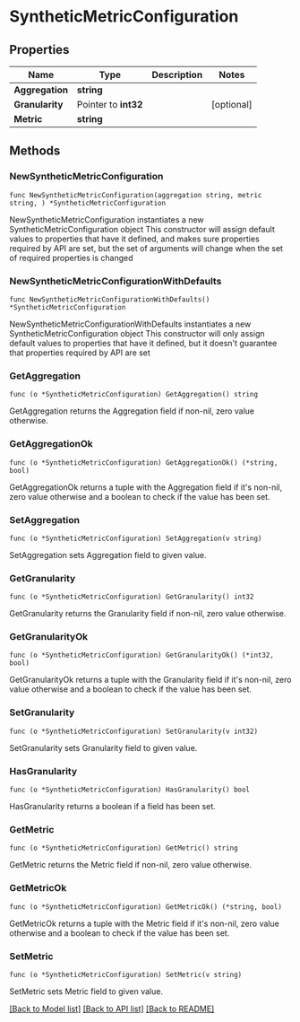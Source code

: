 # SyntheticMetricConfiguration

## Properties

Name | Type | Description | Notes
------------ | ------------- | ------------- | -------------
**Aggregation** | **string** |  | 
**Granularity** | Pointer to **int32** |  | [optional] 
**Metric** | **string** |  | 

## Methods

### NewSyntheticMetricConfiguration

`func NewSyntheticMetricConfiguration(aggregation string, metric string, ) *SyntheticMetricConfiguration`

NewSyntheticMetricConfiguration instantiates a new SyntheticMetricConfiguration object
This constructor will assign default values to properties that have it defined,
and makes sure properties required by API are set, but the set of arguments
will change when the set of required properties is changed

### NewSyntheticMetricConfigurationWithDefaults

`func NewSyntheticMetricConfigurationWithDefaults() *SyntheticMetricConfiguration`

NewSyntheticMetricConfigurationWithDefaults instantiates a new SyntheticMetricConfiguration object
This constructor will only assign default values to properties that have it defined,
but it doesn't guarantee that properties required by API are set

### GetAggregation

`func (o *SyntheticMetricConfiguration) GetAggregation() string`

GetAggregation returns the Aggregation field if non-nil, zero value otherwise.

### GetAggregationOk

`func (o *SyntheticMetricConfiguration) GetAggregationOk() (*string, bool)`

GetAggregationOk returns a tuple with the Aggregation field if it's non-nil, zero value otherwise
and a boolean to check if the value has been set.

### SetAggregation

`func (o *SyntheticMetricConfiguration) SetAggregation(v string)`

SetAggregation sets Aggregation field to given value.


### GetGranularity

`func (o *SyntheticMetricConfiguration) GetGranularity() int32`

GetGranularity returns the Granularity field if non-nil, zero value otherwise.

### GetGranularityOk

`func (o *SyntheticMetricConfiguration) GetGranularityOk() (*int32, bool)`

GetGranularityOk returns a tuple with the Granularity field if it's non-nil, zero value otherwise
and a boolean to check if the value has been set.

### SetGranularity

`func (o *SyntheticMetricConfiguration) SetGranularity(v int32)`

SetGranularity sets Granularity field to given value.

### HasGranularity

`func (o *SyntheticMetricConfiguration) HasGranularity() bool`

HasGranularity returns a boolean if a field has been set.

### GetMetric

`func (o *SyntheticMetricConfiguration) GetMetric() string`

GetMetric returns the Metric field if non-nil, zero value otherwise.

### GetMetricOk

`func (o *SyntheticMetricConfiguration) GetMetricOk() (*string, bool)`

GetMetricOk returns a tuple with the Metric field if it's non-nil, zero value otherwise
and a boolean to check if the value has been set.

### SetMetric

`func (o *SyntheticMetricConfiguration) SetMetric(v string)`

SetMetric sets Metric field to given value.



[[Back to Model list]](../README.md#documentation-for-models) [[Back to API list]](../README.md#documentation-for-api-endpoints) [[Back to README]](../README.md)


